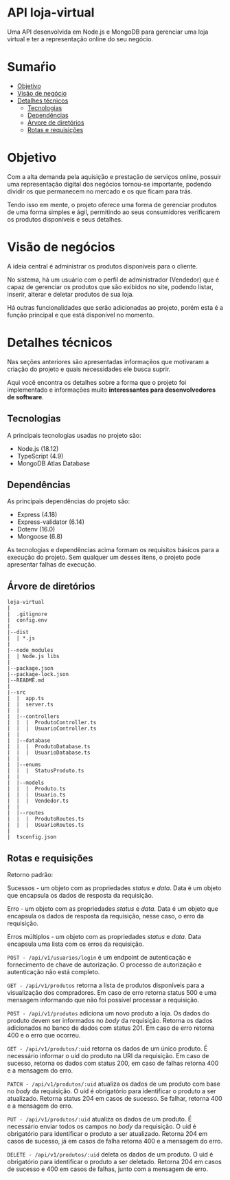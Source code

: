 # API loja-virtual

Uma API desenvolvida em Node.js e MongoDB para gerenciar uma loja virtual e ter a representação online do seu negócio.

# Sumaŕio

* [Objetivo](https://github.com/lucasmoraessilva/loja-virtual#Objetivo)
* [Visão de negócio](https://github.com/lucasmoraessilva/loja-virtual#Visão-de-negócios)
* [Detalhes técnicos](https://github.com/lucasmoraessilva/loja-virtual#Detalhes-técnicos)
  * [Tecnologias](https://github.com/lucasmoraessilva/loja-virtual#Tecnologias)
  * [Dependências](https://github.com/lucasmoraessilva/loja-virtual#Dependências)
  * [Árvore de diretórios](https://github.com/lucasmoraessilva/loja-virtual#Árvore-de-diretórios)
  * [Rotas e requisições](https://github.com/lucasmoraessilva/loja-virtual#Rotas-e-requisições)

# Objetivo

Com a alta demanda pela aquisição e prestação de serviços online, possuir uma representação digital dos negócios tornou-se importante, podendo dividir os que permanecem no mercado e os que ficam para trás.

Tendo isso em mente, o projeto oferece uma forma de gerenciar produtos de uma forma simples e ágil, permitindo ao seus consumidores verificarem os produtos disponíveis e seus detalhes.

# Visão de negócios

A ideia central é administrar os produtos disponíveis para o cliente.

No sistema, há um usuário com o perfil de administrador (Vendedor) que é capaz de gerenciar os produtos que são exibidos no site, podendo listar, inserir, alterar e deletar produtos de sua loja.

Há outras funcionalidades que serão adicionadas ao projeto, porém esta é a função principal e que está disponível no momento.

# Detalhes técnicos

Nas seções anteriores são apresentadas informaçẽos que motivaram a criação do projeto e quais necessidades ele busca suprir.

Aqui você encontra os detalhes sobre a forma que o projeto foi implementado e informações muito __interessantes para desenvolvedores de software__.

## Tecnologias

A principais tecnologias usadas no projeto são:

* Node.js (18.12)
* TypeScript (4.9)
* MongoDB Atlas Database

## Dependências

As principais dependências do projeto são:

* Express (4.18)
* Express-validator (6.14)
* Dotenv (16.0)
* Mongoose (6.8)

As tecnologias e dependências acima formam os requisitos básicos para a execução do projeto. Sem qualquer um desses itens, o projeto pode apresentar falhas de execução.

## Árvore de diretórios
```
loja-virtual
|
|  .gitignore
|  config.env
|
|--dist
|  | *.js
|
|--node_modules
|  | Node.js libs
|
|--package.json
|--package-lock.json
|--README.md
|
|--src
|  |  app.ts
|  |  server.ts
|  |
|  |--controllers
|  |  |  ProdutoController.ts
|  |  |  UsuarioController.ts
|  |
|  |--database
|  |  |  ProdutoDatabase.ts
|  |  |  UsuarioDatabase.ts
|  |
|  |--enums
|  |  |  StatusProduto.ts
|  |
|  |--models
|  |  |  Produto.ts
|  |  |  Usuario.ts
|  |  |  Vendedor.ts
|  |
|  |--routes
|  |  |  ProdutoRoutes.ts
|  |  |  UsuarioRoutes.ts
|
|  tsconfig.json
```

## Rotas e requisições

Retorno padrão:

Sucessos - um objeto com as propriedades *status* e *data*. Data é um objeto que encapsula os dados de resposta da requisição.

Erro - um objeto com as propriedades *status* e *data*. Data é um objeto que encapsula os dados de resposta da requisição, nesse caso, o erro da requisição.

Erros múltiplos - um objeto com as propriedades *status* e *data*. Data encapsula uma lista com os erros da requisição.

`POST - /api/v1/usuarios/login` é um endpoint de autenticação e fornecimento de chave de autorização. O processo de autorização e autenticação não está completo.

`GET - /api/v1/produtos` retorna a lista de produtos disponíveis para a visualização dos compradores. Em caso de erro retorna status 500 e uma mensagem informando que não foi possível processar a requisição.

`POST - /api/v1/produtos` adiciona um novo produto a loja. Os dados do produto devem ser informados no *body* da requisição. Retorna os dados adicionados no banco de dados com status 201. Em caso de erro retorna 400 e o erro que ocorreu.

`GET - /api/v1/produtos/:uid` retorna os dados de um único produto. É necessário informar o uid do produto na URI da requisição. Em caso de sucesso, retorna os dados com status 200, em caso de falhas retorna 400 e a mensagem do erro.

`PATCH - /api/v1/produtos/:uid` atualiza os dados de um produto com base no *body* da requisição. O uid é obrigatório para identificar o produto a ser atualizado. Retorna status 204 em casos de sucesso. Se falhar, retorna 400 e a mensagem do erro.

`PUT - /api/v1/produtos/:uid` atualiza os dados de um produto. É necessário enviar todos os campos no *body* da requisição. O uid é obrigatório para identificar o produto a ser atualizado. Retorna 204 em casos de sucesso, já em casos de falha retorna 400 e a mensagem do erro.

`DELETE - /api/v1/produtos/:uid` deleta os dados de um produto. O uid é obrigatório para identificar o produto a ser deletado. Retorna 204 em casos de sucesso e 400 em casos de falhas, junto com a mensagem de erro.